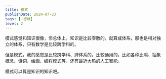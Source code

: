 ```yaml
---
title: 模式
publishDate: 2024-07-23
tags: [💡思维]
level: 2
---
```


模式感觉和知识很像，但总体上，知识是比较零散的，就算成体系，那也是相对独立的体系，只有数学是比较跨学科的。

但是模式，我的感觉是比较跨学科、跨体系的，比较通用的。比如各种比喻、抽象概念、诗词、绘画、编程模式等，还有最近大热的人工智能。

模式可以算是知识的知识吧。
